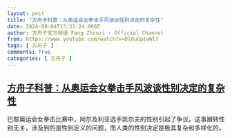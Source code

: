 ```yaml
---
layout: post
title: "方舟子科普：从奥运会女拳击手风波谈性别决定的复杂性"
date: 2024-08-04T13:33:24.000Z
author: 方舟子官方频道 Fang Zhouzi - Official Channel
from: https://www.youtube.com/watch?v=DlOuGptwWlY
tags: [ 方舟子 ]
comments: True
categories: [ 方舟子 ]
---
```

<!--1722778404000-->
[方舟子科普：从奥运会女拳击手风波谈性别决定的复杂性](https://www.youtube.com/watch?v=DlOuGptwWlY)
------

<div>
巴黎奥运会女拳击比赛中，阿尔及利亚选手凯尔夫的性别引起了争议。这事跟转性别无关，涉及到的是性别定义的问题，而人类的性别决定是极其复杂和多样化的。
</div>
